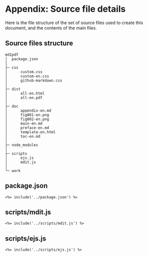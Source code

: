 # Appendix: Source file details

Here is the file structure of the set of source files used to create this document, and the contents of the main files.

## Source files structure

```
md2pdf
│  package.json
│  
├─ css
│      custom.css
│      custom-en.css
│      github-markdown.css
│      
├─ dist
│      all-en.html
│      all-en.pdf
│      
├─ doc
│      appendix-en.md
│      fig001-en.png
│      fig002-en.png
│      main-en.md
│      preface-en.md
│      template-en.html
│      toc-en.md
│      
├─ node_modules
│      
├─ scripts
│      ejs.js
│      mdit.js
│      
└─ work
```

## package.json

<pre><code><%= include('../package.json') %></code></pre>

## scripts/mdit.js

<pre><code><%= include('../scripts/mdit.js') %></code></pre>

## scripts/ejs.js

<pre><code><%= include('../scripts/ejs.js') %></code></pre>
